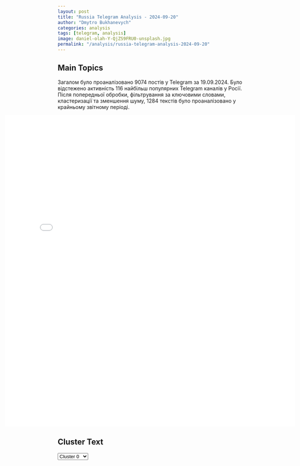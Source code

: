```yaml
---
layout: post
title: "Russia Telegram Analysis - 2024-09-20"
author: "Dmytro Bukhanevych"
categories: analysis
tags: [telegram, analysis]
image: daniel-olah-Y-QjZS9FRU0-unsplash.jpg
permalink: "/analysis/russia-telegram-analysis-2024-09-20"
---
```


<style>
    /* Adjusting iframe-container styles */
    .wide-iframe-container {
        width: calc(100% + 30vw);  /* Extending the width */
        margin-left: -15vw;       /* Negative margin to push to the left */
        overflow: hidden;         /* In case the iframe content spills over */
    }

    .wide-iframe-container iframe {
        width: 100%;  /* Making the iframe take the full width of its container */
        border: none; /* Removing any borders from the iframe */
    }

    /* Toggle mechanism */
    .hidden {
        display: none;
    }
    
    .show-content-target:checked + .show-content {
        display: block;
    }
</style>

<h2>Main Topics</h2>
<p>Загалом було проаналізовано 9074 постів у Telegram за 19.09.2024. Було відстежено активність 116 найбільш популярних Telegram каналів у Росії. Після попередньої обробки, фільтрування за ключовими словами, кластеризації та зменшення шуму, 1284 текстів було проаналізовано у крайньому звітному періоді.</p>
<!-- Embedding Main Plotly Visualization -->
<div class="wide-iframe-container">
    <iframe src="{{site.baseurl}}/visualizations/2024-09-20/fig_topics_time.html" height="850"></iframe>
</div>


<h2>Cluster Text</h2>

<!-- Dropdown to select a cluster -->
<select id="clusterSelector" onchange="displayClusterText()">
<option value="0">Cluster 0</option><option value="1">Cluster 1</option><option value="2">Cluster 2</option><option value="3">Cluster 3</option><option value="4">Cluster 4</option><option value="5">Cluster 5</option><option value="6">Cluster 6</option><option value="7">Cluster 7</option><option value="8">Cluster 8</option><option value="9">Cluster 9</option><option value="10">Cluster 10</option><option value="11">Cluster 11</option><option value="12">Cluster 12</option><option value="13">Cluster 13</option>
</select>

<!-- Display area for the selected cluster's text -->
<div id="clusterTextDisplay" class="hidden"></div>

<script type="text/javascript">
    var clusterDetails = {"0": "<b>Total Posts:</b> 31<br><b>Date:</b> 2024-09-19 10:03:14+00:00<br><b>Author:</b> informator_novosti<br><b>Link:</b> https://t.me/s/informator_novosti/8482<br><b>Subscribers:</b> 635131<br><b>Text:</b> \u0422\u0435\u043a\u0441\u0442: \u041b\u0438\u0431\u043e \u043c\u0443\u0447\u0430\u0439\u0441\u044f \u043d\u0430 Lada Granta \u0431\u0435\u0437 \u043f\u043e\u0434\u0443\u0448\u0435\u043a, \u043b\u0438\u0431\u043e \u0432\u043e\u0437\u044c\u043c\u0438 \u043d\u043e\u0440\u043c\u0430\u043b\u044c\u043d\u0443\u044e \u043c\u0430\u0448\u0438\u043d\u0443 \u0432 \u043a\u0440\u0435\u0434\u0438\u0442\u0422\u0430\u043a \u0441\u0435\u0439\u0447\u0430\u0441 \u0432\u044b\u0433\u043b\u044f\u0434\u0438\u0442 \u0440\u0435\u0430\u043b\u044c\u043d\u043e\u0441\u0442\u044c \u0430\u0432\u0442\u043e\u0440\u044b\u043d\u043a\u0430 \u0432 \u0420\u043e\u0441\u0441\u0438\u0438 \u2014 \u043b\u0438\u0431\u043e \u0434\u043e\u0440\u043e\u0433\u0438\u0435 \u043a\u0438\u0442\u0430\u0439\u0446\u044b, \u043b\u0438\u0431\u043e \u043f\u0435\u0440\u0435\u043f\u043b\u0430\u0442\u0430 \u0432 3-5 \u0440\u0430\u0437 \u0437\u0430 \u0438\u043d\u043e\u043c\u0430\u0440\u043a\u0443.\u0427\u0442\u043e \u0434\u0435\u043b\u0430\u0442\u044c, \u0435\u0441\u043b\u0438 \u0445\u043e\u0447\u0435\u0442\u0441\u044f \u0435\u0437\u0434\u0438\u0442\u044c \u043d\u0430 \u043d\u043e\u0440\u043c\u0430\u043b\u044c\u043d\u043e\u0439 \u043c\u0430\u0448\u0438\u043d\u0435?\u041e\u0431\u0440\u0430\u0449\u0430\u0442\u044c\u0441\u044f \u043a @iziavtoby \u2014 \u043e\u043d\u0438 \u0437\u0430\u043d\u0438\u043c\u0430\u044e\u0442\u0441\u044f \u043f\u0435\u0440\u0435\u0433\u043e\u043d\u043e\u043c \u0438 \u043f\u0440\u043e\u0434\u0430\u0436\u0435\u0439 \u0430\u0432\u0442\u043e \u0438\u0437 \u0415\u0432\u0440\u043e\u043f\u044b \u0438 \u0432 \u0438\u0445 \u043a\u0430\u0442\u0430\u043b\u043e\u0433\u0435 \u043c\u043e\u0436\u043d\u043e \u043d\u0430\u0439\u0442\u0438 \u0440\u0435\u0430\u043b\u044c\u043d\u044b\u0435 \u0430\u043b\u043c\u0430\u0437\u044b.\u041a\u0430\u043a \u0432\u0430\u043c \u043d\u0430\u043f\u0440\u0438\u043c\u0435\u0440:\ud83d\ude97 Mercedes GLA 2015 \u0433.\u0432. \u0437\u0430 1,2 \u043c\u043b\u043d.\ud83d\ude97 \u00a0Kia Sportage 2016 \u0433.\u0432. \u0437\u0430 900 000\u0418\u043b\u0438 \ud83d\ude97  Volvo XC60 2020 \u0433.\u0432. \u0437\u0430 1,8 \u043c\u043b\u043d?\u041a\u0430\u0436\u0434\u0430\u044f \u043c\u0430\u0448\u0438\u043d\u0430 \u043d\u0430 \u0445\u043e\u0434\u0443 \u0438 \u043f\u0440\u043e\u0448\u043b\u0430 \u043f\u0440\u043e\u0432\u0435\u0440\u043a\u0443, \u0430 \u0432\u0430\u0448\u0438 \u0433\u0430\u0440\u0430\u043d\u0442\u0438\u0438 \u0437\u0430\u043a\u0440\u0435\u043f\u043b\u0435\u043d\u044b \u0432 \u0434\u043e\u0433\u043e\u0432\u043e\u0440\u0435.\u042d\u0442\u043e \u0442\u043e, \u0447\u0442\u043e \u0442\u044b \u0438\u0441\u043a\u0430\u043b, \u0447\u0442\u043e\u0431\u044b \u043d\u0435 \u0435\u0437\u0434\u0438\u0442\u044c \u043d\u0430 \u043a\u0438\u0442\u0430\u0439\u0446\u0435: @iziavtoby#\u0440\u0435\u043a\u043b\u0430\u043c\u0430", "1": "<b>Total Posts:</b> 54<br><b>Date:</b> 2024-09-19 16:27:33+00:00<br><b>Author:</b> dva_majors<br><b>Link:</b> https://t.me/s/dva_majors/53050<br><b>Subscribers:</b> 1178347<br><b>Text:</b> \u0422\u0435\u043a\u0441\u0442: \u0418\u0437\u0440\u0430\u0438\u043b\u044c - \u041b\u0438\u0432\u0430\u043d\u041f\u043e\u0441\u043b\u0435 \u043c\u0430\u0441\u0441\u043e\u0432\u043e\u0433\u043e \u0442\u0435\u0440\u0440\u043e\u0440\u0438\u0441\u0442\u0438\u0447\u0435\u0441\u043a\u043e\u0433\u043e \u0430\u043a\u0442\u0430 \u043f\u043e \u043f\u043e\u0434\u0440\u044b\u0432\u0443 \u0442\u044b\u0441\u044f\u0447 \u043f\u0435\u0439\u0434\u0436\u0435\u0440\u043e\u0432 \u0443 \u0447\u043b\u0435\u043d\u043e\u0432 \"\u0425\u0435\u0437\u0431\u043e\u043b\u043b\u044b\" \u0438 \u043d\u0435 \u0442\u043e\u043b\u044c\u043a\u043e, \u0441\u0435\u0433\u043e\u0434\u043d\u044f \u0438\u0437\u0440\u0430\u0438\u043b\u044c\u0441\u043a\u0430\u044f \u0430\u0440\u043c\u0438\u044f \u043d\u0430\u0447\u0430\u043b\u0430 \u043d\u0430\u043d\u043e\u0441\u0438\u0442\u044c \u0443\u0434\u0430\u0440\u044b \u043f\u043e \u043e\u0431\u044a\u0435\u043a\u0442\u0430\u043c \u00ab\u0425\u0435\u0437\u0431\u043e\u043b\u043b\u044b\u00bb \u0432 \u041b\u0438\u0432\u0430\u043d\u0435, \u0447\u0442\u043e\u0431\u044b \u043f\u043e\u0434\u043e\u0440\u0432\u0430\u0442\u044c \u0435\u0435 \u043f\u043e\u0442\u0435\u043d\u0446\u0438\u0430\u043b \u0438 \u0438\u043d\u0444\u0440\u0430\u0441\u0442\u0440\u0443\u043a\u0442\u0443\u0440\u0443. \u041f\u0438\u0448\u0443\u0442, \u0447\u0442\u043e \u0433\u0435\u043d\u0448\u0442\u0430\u0431 \u0418\u0437\u0440\u0430\u0438\u043b\u044f \u0443\u0436\u0435 \u0443\u0442\u0432\u0435\u0440\u0434\u0438\u043b \u043f\u043b\u0430\u043d \u043d\u0430\u0441\u0442\u0443\u043f\u043b\u0435\u043d\u0438\u044f \u043d\u0430 \u041b\u0438\u0432\u0430\u043d.\u0423\u0434\u0430\u0440\u044b \u043d\u0430\u0447\u0430\u043b\u0438\u0441\u044c \u043d\u0435\u0437\u0430\u0434\u043e\u043b\u0433\u043e \u0434\u043e \u0437\u0430\u0440\u0430\u043d\u0435\u0435 \u043e\u0431\u044a\u044f\u0432\u043b\u0435\u043d\u043d\u043e\u0433\u043e \u0432\u044b\u0441\u0442\u0443\u043f\u043b\u0435\u043d\u0438\u044f \u0433\u043b\u0430\u0432\u044b \u00ab\u0425\u0435\u0437\u0431\u043e\u043b\u043b\u044b\u00bb, \u0441 \u0437\u0430\u044f\u0432\u043b\u0435\u043d\u0438\u0435\u043c \u043d\u0430 \u043a\u0440\u0430\u0441\u043d\u043e\u043c \u0444\u043e\u043d\u0435 (\u0441\u0438\u043c\u0432\u043e\u043b\u0438\u0437\u0438\u0440\u0443\u0435\u0442 \u043c\u0435\u0441\u0442\u044c). \u2728\u0418\u0437\u0440\u0430\u0438\u043b\u044c \u043e\u0447\u0435\u043d\u044c \u0433\u0440\u0430\u043c\u043e\u0442\u043d\u043e \u043f\u043e\u043b\u044c\u0437\u0443\u0435\u0442\u0441\u044f \u0430\u0431\u0441\u043e\u043b\u044e\u0442\u043d\u043e\u0439 \u0431\u0435\u0437\u043d\u0430\u043a\u0430\u0437\u0430\u043d\u043d\u043e\u0441\u0442\u044c\u044e \u0437\u0430 \u0433\u0435\u043d\u043e\u0446\u0438\u0434 \u0432 \u041f\u0430\u043b\u0435\u0441\u0442\u0438\u043d\u0435 \u0438 \u0442\u0435\u0440\u0440\u043e\u0440\u0438\u0441\u0442\u0438\u0447\u0435\u0441\u043a\u0438\u0435 \u043c\u0435\u0442\u043e\u0434\u044b \u0432\u0435\u0434\u0435\u043d\u0438\u044f \u0432\u043e\u0439\u043d\u044b. \u041c\u044b \u0441\u0435\u0433\u043e\u0434\u043d\u044f \u043f\u043e\u043a\u0430\u0437\u0430\u043b\u0438, \u043a\u0430\u043a \u043f\u0440\u043e\u0434\u0430\u0436\u043d\u044b\u0435 \u043d\u0435\u043c\u0435\u0446\u043a\u0438\u0435 \u043f\u0438\u0441\u0430\u043a\u0438 \u043f\u0440\u0435\u043f\u043e\u0434\u043d\u043e\u0441\u0438\u043b\u0438 \u0441\u043e\u0435\u0432\u044b\u043c \u0435\u0432\u0440\u043e\u043f\u0435\u0439\u0446\u0430\u043c \u043c\u0430\u0441\u0441\u043e\u0432\u044b\u0435 \u0443\u0431\u0438\u0439\u0441\u0442\u0432\u0430 \u0447\u0435\u0440\u0435\u0437 \u043f\u043e\u0434\u0440\u044b\u0432 \u043f\u0435\u0439\u0434\u0436\u0435\u0440\u043e\u0432.\u041a\u0440\u043e\u043c\u0435 \u0442\u043e\u0433\u043e, \u0440\u0430\u0437\u043e\u0431\u0449\u0435\u043d\u043d\u043e\u0441\u0442\u044c \u043c\u0443\u0441\u0443\u043b\u044c\u043c\u0430\u043d\u0441\u043a\u043e\u0433\u043e \u043c\u0438\u0440\u0430 \u0438 \u043f\u043e\u0441\u0442\u043e\u044f\u043d\u043d\u044b\u0435 \u0432\u044b\u0432\u0435\u0448\u0438\u0432\u0430\u043d\u0438\u044f \u043a\u0440\u0430\u0441\u043d\u044b\u0445 \u0444\u043b\u0430\u0433\u043e\u0432 \u0442\u043e \u0442\u0430\u043c, \u0442\u043e \u0441\u044f\u043c, \u043e\u0431\u044b\u0447\u043d\u043e \u043d\u0438\u0447\u0435\u043c \u0441\u0435\u0440\u044c\u0435\u0437\u043d\u044b\u043c \u0434\u043b\u044f \u0418\u0437\u0440\u0430\u0438\u043b\u044f \u043d\u0435 \u0437\u0430\u043a\u0430\u043d\u0447\u0438\u0432\u0430\u044e\u0442\u0441\u044f.\u0422\u0430\u043a \u0447\u0442\u043e \u0438 \u044d\u0442\u0430 \u0432\u043e\u0439\u043d\u0430 \u0443\u0436\u0435 \u0441\u0442\u0430\u043b\u0430 \u0434\u043e\u043b\u0433\u043e\u0439. \u0422\u043e\u0440\u043c\u043e\u0437\u043e\u0432 \u043d\u0435\u0442 \u043d\u0438\u043a\u0430\u043a\u0438\u0445.\u0414\u0432\u0430 \u043c\u0430\u0439\u043e\u0440\u0430", "2": "<b>Total Posts:</b> 197<br><b>Date:</b> 2024-09-19 05:00:23+00:00<br><b>Author:</b> tass_agency<br><b>Link:</b> https://t.me/s/tass_agency/273689<br><b>Subscribers:</b> 464260<br><b>Text:</b> \u0422\u0435\u043a\u0441\u0442: #\u0413\u043b\u0430\u0432\u043d\u044b\u0435_\u0441\u043e\u0431\u044b\u0442\u0438\u044f_\u0422\u0410\u0421\u0421 \u043a \u044d\u0442\u043e\u043c\u0443 \u0447\u0430\u0441\u0443:\u25aa\ufe0f\u041f\u0435\u0441\u043a\u043e\u0432 \u043e\u0431\u044a\u044f\u0441\u043d\u0438\u043b \"\u043e\u0436\u0438\u0432\u043b\u0435\u043d\u0438\u0435\" YouTube-\u043a\u0430\u043d\u0430\u043b\u0430 \u041a\u0440\u0435\u043c\u043b\u044f.\u25aa\ufe0f\u0411\u0430\u043a\u0430\u043b\u044c\u0447\u0443\u043a \u043e\u0431\u0440\u0430\u0442\u0438\u043b\u0430\u0441\u044c \u043a \u0431\u044b\u0432\u0448\u0435\u043c\u0443 \u043c\u0443\u0436\u0443 \u0447\u0435\u0440\u0435\u0437 \u0441\u043e\u0446\u0441\u0435\u0442\u0438.\u25aa\ufe0f\u0410\u043b\u0430\u0443\u0434\u0438\u043d\u043e\u0432 \u0441\u043e\u043e\u0431\u0449\u0438\u043b \u043e \u0432\u0437\u044f\u0442\u0438\u0438 \u043f\u043e\u0434 \u043a\u043e\u043d\u0442\u0440\u043e\u043b\u044c \u041d\u0438\u043a\u043e\u043b\u0430\u0435\u0432\u043e-\u0414\u0430\u0440\u044c\u0438\u043d\u043e \u0438 \u0414\u0430\u0440\u044c\u0438\u043d\u043e.\u25aa\ufe0f\u0422\u0440\u0430\u043c\u043f \u043c\u043e\u0436\u0435\u0442 \u0432\u0441\u0442\u0440\u0435\u0442\u0438\u0442\u044c\u0441\u044f \u0441 \u0417\u0435\u043b\u0435\u043d\u0441\u043a\u0438\u043c \u0432 \u0421\u0428\u0410 \u043d\u0430 \u0441\u043b\u0435\u0434\u0443\u044e\u0449\u0435\u0439 \u043d\u0435\u0434\u0435\u043b\u0435.\u25aa\ufe0f\u0421\u0443\u0434 \u043e\u0442\u043a\u0430\u0437\u0430\u043b\u0441\u044f \u0440\u0430\u0441\u0441\u043c\u0430\u0442\u0440\u0438\u0432\u0430\u0442\u044c \u0436\u0430\u043b\u043e\u0431\u0443 \u0413\u043b\u0443\u0445\u043e\u0432\u0441\u043a\u043e\u0433\u043e (\u043f\u0440\u0438\u0437\u043d\u0430\u043d \u0432 \u0420\u0424 \u0438\u043d\u043e\u0430\u0433\u0435\u043d\u0442\u043e\u043c) \u043d\u0430 \u0441\u0442\u0430\u0442\u0443\u0441 \u0438\u043d\u043e\u0430\u0433\u0435\u043d\u0442\u0430.\u25aa\ufe0f\u041e\u0431\u0432\u0438\u043d\u044f\u0435\u043c\u044b\u0439 \u0432 \u043f\u043e\u043a\u0443\u0448\u0435\u043d\u0438\u0438 \u043d\u0430 \u043f\u0438\u0441\u0430\u0442\u0435\u043b\u044f \u041f\u0440\u0438\u043b\u0435\u043f\u0438\u043d\u0430 \u043d\u0435 \u0440\u0430\u0441\u043a\u0430\u044f\u043b\u0441\u044f \u0432 \u0441\u043e\u0434\u0435\u044f\u043d\u043d\u043e\u043c.\u25aa\ufe0f\u0412 \u042f\u0440\u043e\u0441\u043b\u0430\u0432\u0441\u043a\u043e\u0439 \u043e\u0431\u043b\u0430\u0441\u0442\u0438 \u043d\u0430\u0437\u0432\u0430\u043b\u0438 \u043f\u0440\u0438\u0447\u0438\u043d\u0443 \u0437\u0430\u0434\u0435\u0440\u0436\u0430\u043d\u0438\u0439 \u0432 \u0422\u0443\u0442\u0430\u0435\u0432\u0435.", "3": "<b>Total Posts:</b> 66<br><b>Date:</b> 2024-09-19 11:02:52+00:00<br><b>Author:</b> rt_russian<br><b>Link:</b> https://t.me/s/rt_russian/215695<br><b>Subscribers:</b> 988945<br><b>Text:</b> \u0422\u0435\u043a\u0441\u0442: \u2757\ufe0f\u0415\u0432\u0440\u043e\u043f\u0430\u0440\u043b\u0430\u043c\u0435\u043d\u0442 \u043f\u0440\u0438\u043d\u044f\u043b \u0440\u0435\u0437\u043e\u043b\u044e\u0446\u0438\u044e \u0441 \u043f\u0440\u0438\u0437\u044b\u0432\u043e\u043c \u043a \u0441\u0442\u0440\u0430\u043d\u0430\u043c \u0415\u0421 \u043d\u0435\u043c\u0435\u0434\u043b\u0435\u043d\u043d\u043e \u0441\u043d\u044f\u0442\u044c \u0432\u0441\u0435 \u043e\u0433\u0440\u0430\u043d\u0438\u0447\u0435\u043d\u0438\u044f \u043d\u0430 \u0443\u0434\u0430\u0440\u044b \u041a\u0438\u0435\u0432\u0430 \u0432\u0433\u043b\u0443\u0431\u044c \u0420\u043e\u0441\u0441\u0438\u0438.\u0417\u0430 \u043f\u0440\u043e\u0433\u043e\u043b\u043e\u0441\u043e\u0432\u0430\u043b\u0438 425 \u0434\u0435\u043f\u0443\u0442\u0430\u0442\u043e\u0432, \u043f\u0440\u043e\u0442\u0438\u0432 \u2014 131. \u0415\u0449\u0451 63 \u0432\u043e\u0437\u0434\u0435\u0440\u0436\u0430\u043b\u0438\u0441\u044c.\ud83d\udfe9 \u041f\u043e\u0434\u043f\u0438\u0441\u0430\u0442\u044c\u0441\u044f | \u041f\u0440\u0438\u0441\u043b\u0430\u0442\u044c \u043d\u043e\u0432\u043e\u0441\u0442\u044c | \u0417\u0435\u0440\u043a\u0430\u043b\u043e", "4": "<b>Total Posts:</b> 464<br><b>Date:</b> 2024-09-19 16:39:15+00:00<br><b>Author:</b> olegtsarov<br><b>Link:</b> https://t.me/s/olegtsarov/16592<br><b>Subscribers:</b> 338938<br><b>Text:</b> \u0422\u0435\u043a\u0441\u0442: \u0424\u0440\u043e\u043d\u0442\u043e\u0432\u0430\u044f \u0441\u0432\u043e\u0434\u043a\u0430 19 \u0441\u0435\u043d\u0442\u044f\u0431\u0440\u044f  \u25aa\ufe0f\u041d\u0430 \u0425\u0435\u0440\u0441\u043e\u043d\u0441\u043a\u043e\u043c \u043d\u0430\u043f\u0440\u0430\u0432\u043b\u0435\u043d\u0438\u0438 \u0441\u0442\u0430\u0431\u0438\u043b\u044c\u043d\u043e \u0412\u0421 \u0420\u0424 \u0432\u044b\u0446\u0435\u043b\u0438\u0432\u0430\u044e\u0442 \u0441\u043a\u043b\u0430\u0434\u044b \u0441 \u0431\u043e\u0435\u043f\u0440\u0438\u043f\u0430\u0441\u0430\u043c\u0438, \u0442\u0435\u0445\u043d\u0438\u043a\u0443 \u0438 \u041f\u0412\u0414. \u0410\u0432\u0438\u0430\u0446\u0438\u044f \u0431\u0438\u043b\u0430 \u0424\u0410\u0411\u0430\u043c\u0438 \u043f\u043e \u0446\u0435\u043b\u044f\u043c \u043d\u0430 \u043f\u0440\u0430\u0432\u043e\u043c \u0431\u0435\u0440\u0435\u0433\u0443 \u0414\u043d\u0435\u043f\u0440\u0430. \u041f\u0440\u043e\u0442\u0438\u0432\u043d\u0438\u043a \u0441\u0442\u0440\u0435\u043b\u044f\u0435\u0442 \u043f\u043e \u0441\u0435\u043b\u0430\u043c \u2013 \u0431\u043e\u043b\u044c\u0448\u0435 20 \u0441\u043d\u0430\u0440\u044f\u0434\u043e\u0432 \u0437\u0430 \u0441\u0443\u0442\u043a\u0438.   \u25aa\ufe0f\u041d\u0430 \u0417\u0430\u043f\u043e\u0440\u043e\u0436\u0441\u043a\u043e\u043c \u0443\u0447\u0430\u0441\u0442\u043a\u0435 \u0444\u0440\u043e\u043d\u0442\u0430, \u043f\u043e \u043e\u043f\u0435\u0440\u0430\u0442\u0438\u0432\u043d\u044b\u043c \u0434\u0430\u043d\u043d\u044b\u043c \u0412\u0421 \u0420\u0424 \u0444\u0430\u043a\u0442\u0438\u0447\u0435\u0441\u043a\u0438 \u0432\u044b\u0431\u0438\u043b\u0438 \u0432\u0440\u0430\u0433\u0430 \u0441 \u043f\u043e\u0437\u0438\u0446\u0438\u0439 \u043a \u0441\u0435\u0432\u0435\u0440\u0443 \u043e\u0442 \u0441\u0435\u043b\u0430 \u041c\u0430\u0440\u0444\u043e\u043f\u043e\u043b\u044c, \u043a\u043e\u0442\u043e\u0440\u043e\u0435 \u044f\u0432\u043b\u044f\u0435\u0442\u0441\u044f \u044e\u0436\u043d\u044b\u043c \u043f\u0440\u0438\u0433\u043e\u0440\u043e\u0434\u043e\u043c \u0433\u043e\u0440\u043e\u0434\u0430 \u0413\u0443\u043b\u044f\u0439\u043f\u043e\u043b\u044f. \u0416\u0434\u0435\u043c \u043f\u043e\u0434\u0442\u0432\u0435\u0440\u0436\u0434\u0435\u043d\u0438\u044f.  \u25aa\ufe0f\u041d\u0430 \u0414\u043e\u043d\u0435\u0446\u043a\u043e\u043c \u0443\u0447\u0430\u0441\u0442\u043a\u0435 \u043e\u0441\u043d\u043e\u0432\u043d\u044b\u0435 \u0431\u043e\u0438 \u0438\u0434\u0443\u0442 \u0437\u0430 \u043e\u0431\u0435 \u00ab\u042e\u0436\u043d\u043e\u0434\u043e\u043d\u0431\u0430\u0441\u0441\u043a\u0438\u0435\u00bb \u0448\u0430\u0445\u0442\u044b \u0443 \u0441\u0435\u043b\u0430 \u0412\u043e\u0434\u044f\u043d\u043e\u0435. \u0420\u043e\u0441\u0441\u0438\u0439\u0441\u043a\u0438\u0435 \u0447\u0430\u0441\u0442\u0438 \u043f\u0440\u043e\u0434\u043e\u043b\u0436\u0430\u044e\u0442 \u043c\u043e\u0449\u043d\u044b\u0435 \u0430\u0442\u0430\u043a\u0438. \u041a \u0437\u0430\u043f\u0430\u0434\u0443 \u043e\u0442 \u0423\u0433\u043b\u0435\u0434\u0430\u0440\u0430 \u043f\u043e\u0437\u0438\u0446\u0438\u043e\u043d\u043d\u044b\u0435 \u0431\u043e\u0438 \u0432 \u0440\u0430\u0439\u043e\u043d\u0435 \u0417\u043e\u043b\u043e\u0442\u043e\u0439 \u041d\u0438\u0432\u044b. \u041c\u041e \u0420\u0424 \u043e\u0444\u0438\u0446\u0438\u0430\u043b\u044c\u043d\u043e \u043f\u043e\u0434\u0442\u0432\u0435\u0440\u0434\u0438\u043b\u043e \u043e\u0441\u0432\u043e\u0431\u043e\u0436\u0434\u0435\u043d\u0438\u0435 \u0441. \u0413\u0435\u043e\u0440\u0433\u0438\u0435\u0432\u043a\u0430, \u0447\u0442\u043e \u043a \u0437\u0430\u043f\u0430\u0434\u0443 \u043e\u0442 \u041c\u0430\u0440\u044c\u0438\u043d\u043a\u0438. \u0411\u043e\u0438 \u0437\u0430 \u043d\u0435\u0435 \u0448\u043b\u0438 \u0431\u043e\u043b\u0435\u0435 \u043f\u043e\u043b\u0443\u0433\u043e\u0434\u0430. \u0421\u0435\u0439\u0447\u0430\u0441 \u043c\u043e\u0436\u043d\u043e \u0441\u043e\u0441\u0440\u0435\u0434\u043e\u0442\u043e\u0447\u0438\u0442\u044c\u0441\u044f \u043d\u0430 \u043f\u0440\u043e\u0434\u0432\u0438\u0436\u0435\u043d\u0438\u0438 \u0432 \u0441\u0442\u043e\u0440\u043e\u043d\u0443 \u041c\u0430\u043a\u0441\u0438\u043c\u0438\u043b\u044c\u044f\u043d\u043e\u0432\u043a\u0438 \u0438 \u041a\u0443\u0440\u0430\u0445\u043e\u0432\u043e.   \u25aa\ufe0f\u041d\u0430 \u041f\u043e\u043a\u0440\u043e\u0432\u0441\u043a\u043e\u043c \u043d\u0430\u043f\u0440\u0430\u0432\u043b\u0435\u043d\u0438\u0438 \u0440\u0430\u0437\u0432\u0438\u0432\u0430\u0435\u0442\u0441\u044f \u043d\u0430\u0441\u0442\u0443\u043f\u043b\u0435\u043d\u0438\u0435 \u0412\u0421 \u0420\u0424 \u0432 \u0440\u0430\u0439\u043e\u043d\u0435 \u0423\u043a\u0440\u0430\u0438\u043d\u0441\u043a\u0430. \u041f\u043e\u0441\u043b\u0435 \u0435\u0433\u043e \u043e\u0441\u0432\u043e\u0431\u043e\u0436\u0434\u0435\u043d\u0438\u044f \u0447\u0430\u0441\u0442\u044c \u043f\u043e\u0434\u0440\u0430\u0437\u0434\u0435\u043b\u0435\u043d\u0438\u0439 \u043d\u0430\u0447\u0430\u043b\u0430 \u0431\u043e\u0438 \u0437\u0430 \u0448\u0430\u0445\u0442\u0443 \u0421\u0435\u043b\u0438\u0434\u043e\u0432\u0441\u043a\u0430\u044f. \u042d\u0442\u043e \u043d\u0435 \u0442\u043e\u043b\u044c\u043a\u043e \u0432\u0430\u0436\u043d\u044b\u0439 \u0443\u043a\u0440\u0435\u043f\u0440\u0430\u0439\u043e\u043d \u0412\u0421\u0423, \u043d\u043e \u0438 \u0432\u043e\u0437\u043c\u043e\u0436\u043d\u043e\u0441\u0442\u044c \u043e\u0442\u0440\u0435\u0437\u0430\u0442\u044c \u0441 \u0441\u0435\u0432\u0435\u0440\u0430 \u043f\u043e\u0441\u0435\u043b\u043e\u043a \u0426\u0443\u043a\u0443\u0440\u0438\u043d\u043e. \u0412\u0442\u043e\u0440\u0430\u044f \u0433\u0440\u0443\u043f\u043f\u0430 \u0432\u043e\u0439\u0441\u043a, \u043a\u043e\u0442\u043e\u0440\u0430\u044f \u0441\u0440\u0430\u0436\u0430\u0435\u0442\u0441\u044f \u0432 \u0413\u043e\u0440\u043d\u044f\u043a\u0435, \u0432\u0435\u0440\u043e\u044f\u0442\u043d\u043e, \u043d\u0430\u0446\u0435\u043b\u0438\u0442\u0441\u044f \u043d\u0430 \u043e\u0445\u0432\u0430\u0442 \u0426\u0443\u043a\u0443\u0440\u0438\u043d\u043e \u0441 \u044e\u0433\u0430. \u0412 \u0440\u0430\u0439\u043e\u043d\u0435 \u0441\u0435\u043b \u0416\u0435\u043b\u0430\u043d\u043d\u043e\u0435 \u041f\u0435\u0440\u0432\u043e\u0435 \u0438 \u0416\u0435\u043b\u0430\u043d\u043d\u043e\u0435 \u0412\u0442\u043e\u0440\u043e\u0435 \u2013 \u0441\u0435\u0440\u0430\u044f \u0437\u043e\u043d\u0430. \u0423 \u0413\u0440\u043e\u0434\u043e\u0432\u043a\u0438 \u0430\u0440\u043c\u0438\u044f \u0420\u043e\u0441\u0441\u0438\u0438 \u0444\u043e\u0440\u0441\u0438\u0440\u0443\u0435\u0442 \u0440. \u0416\u0443\u0440\u0430\u0432\u043a\u0430 \u0438 \u0431\u044c\u0435\u0442\u0441\u044f \u0437\u0430 \u043a\u043e\u043d\u0442\u0440\u043e\u043b\u044c \u0432\u044b\u0441\u043e\u0442 \u043d\u0430 \u0437\u0430\u043f\u0430\u0434\u043d\u043e\u043c \u0431\u0435\u0440\u0435\u0433\u0443. \u0412 \u041b\u044b\u0441\u043e\u0432\u043a\u0435 \u0412\u0421\u0423 \u043f\u0440\u0435\u0434\u043f\u0440\u0438\u043d\u044f\u043b\u0438 \u0434\u043e\u0432\u043e\u043b\u044c\u043d\u043e \u043c\u043e\u0449\u043d\u0443\u044e \u0430\u0442\u0430\u043a\u0443, \u043d\u043e \u0431\u0435\u0437 \u0440\u0435\u0437\u0443\u043b\u044c\u0442\u0430\u0442\u0430.   \u25aa\ufe0f\u0412 \u0422\u043e\u0440\u0435\u0446\u043a\u0435 \u043e\u0436\u0435\u0441\u0442\u043e\u0447\u0435\u043d\u043d\u044b\u0435 \u0432\u0441\u0442\u0440\u0435\u0447\u043d\u044b\u0435 \u0431\u043e\u0438 \u0432 \u0433\u043e\u0440\u043e\u0434\u0441\u043a\u043e\u0439 \u0437\u0430\u0441\u0442\u0440\u043e\u0439\u043a\u0435 \u2013 \u0432 \u0446\u0435\u043d\u0442\u0440\u0430\u043b\u044c\u043d\u043e\u0439 \u0447\u0430\u0441\u0442\u0438 \u0433\u043e\u0440\u043e\u0434\u0430 \u0438 \u0431\u043e\u043b\u0435\u0435 \u044e\u0436\u043d\u043e\u043c \u0440\u0430\u0439\u043e\u043d\u0435 \u0417\u0430\u0431\u0430\u043b\u043a\u0430. \u0412 \u043f\u0440\u0438\u0433\u043e\u0440\u043e\u0434\u0435 \u041a\u0438\u0440\u043e\u0432\u043e \u043d\u0430\u0448\u0438 \u0432\u044b\u0431\u0438\u043b\u0438 \u0432\u0440\u0430\u0433\u0430 \u0441 \u0442\u0435\u0440\u0440\u0438\u043a\u043e\u043d\u0430 \u0448\u0430\u0445\u0442\u044b \u0438 \u0432\u0437\u044f\u043b\u0438 \u043f\u043e\u0434 \u043a\u043e\u043d\u0442\u0440\u043e\u043b\u044c \u044d\u043b\u0435\u043a\u0442\u0440\u043e\u043f\u043e\u0434\u0441\u0442\u0430\u043d\u0446\u0438\u044e. \u041f\u043e\u0437\u0438\u0446\u0438\u043e\u043d\u043d\u044b\u0435 \u0431\u043e\u0438 \u0438\u0434\u0443\u0442 \u0432 \u0414\u0440\u0443\u0436\u0431\u0435 \u0438 \u041d\u0435\u043b\u0435\u043f\u043e\u0432\u043a\u0435.   \u25aa\ufe0f\u041d\u0430 \u0427\u0430\u0441\u043e\u0432\u044f\u0440\u0441\u043a\u043e\u043c \u0443\u0447\u0430\u0441\u0442\u043a\u0435 \u0431\u043e\u0438 \u0432 \u043e\u0441\u043d\u043e\u0432\u043d\u043e\u043c \u043f\u043e\u0437\u0438\u0446\u0438\u043e\u043d\u043d\u044b\u0435. \u041d\u0430 \u0444\u043b\u0430\u043d\u0433\u0430\u0445 \u043d\u0430\u0448\u0438 \u0441\u0442\u0430\u0440\u0430\u044e\u0442\u0441\u044f \u0443\u043b\u0443\u0447\u0448\u0438\u0442\u044c \u043f\u043e\u043b\u043e\u0436\u0435\u043d\u0438\u0435 \u0438 \u043f\u0440\u043e\u0434\u0432\u0438\u0433\u0430\u0442\u044c\u0441\u044f \u0432 \u043e\u0445\u0432\u0430\u0442 \u0427\u0430\u0441\u043e\u0432 \u042f\u0440\u0430.   \u25aa\ufe0f\u041d\u0430 \u0421\u0435\u0432\u0435\u0440\u0441\u043a\u043e\u043c \u043d\u0430\u043f\u0440\u0430\u0432\u043b\u0435\u043d\u0438\u0438 \u0441\u043e\u043e\u0431\u0449\u0430\u044e\u0442 \u043e \u043f\u0440\u043e\u0434\u0432\u0438\u0436\u0435\u043d\u0438\u0438 \u043a \u0441\u0435\u0432\u0435\u0440\u0443 \u043e\u0442 \u0412\u044b\u0435\u043c\u043a\u0438 \u2013 \u0432\u0434\u043e\u043b\u044c \u0436\u0435\u043b\u0435\u0437\u043d\u043e\u0434\u043e\u0440\u043e\u0436\u043d\u043e\u0433\u043e \u043f\u043e\u043b\u043e\u0442\u043d\u0430. \u041f\u0440\u043e\u0434\u043e\u043b\u0436\u0430\u044e\u0442\u0441\u044f \u0431\u043e\u0438 \u0432 \u0441\u0435\u0432\u0435\u0440\u043d\u043e\u0439 \u0447\u0430\u0441\u0442\u0438 \u041f\u0435\u0440\u0435\u0435\u0437\u0434\u043d\u043e\u0433\u043e.   \u25aa\ufe0f\u041d\u0430 \u041a\u0440\u0430\u0441\u043d\u043e\u043b\u0438\u043c\u0430\u043d\u0441\u043a\u043e\u043c \u0443\u0447\u0430\u0441\u0442\u043a\u0435 \u2013 \u043f\u043e\u0437\u0438\u0446\u0438\u043e\u043d\u043d\u044b\u0435 \u0431\u043e\u0435\u0441\u0442\u043e\u043b\u043a\u043d\u043e\u0432\u0435\u043d\u0438\u044f \u0432 \u041c\u0430\u043a\u0435\u0435\u0432\u043a\u0435, \u0422\u0435\u0440\u043d\u0430\u0445 \u0438 \u0432 \u0440\u0430\u0439\u043e\u043d\u0435 \u041d\u0435\u0432\u0441\u043a\u043e\u0433\u043e.   \u25aa\ufe0f\u041d\u0430 \u041a\u0443\u043f\u044f\u043d\u0441\u043a\u043e\u043c \u0443\u0447\u0430\u0441\u0442\u043a\u0435 \u043f\u0435\u0440\u0432\u0430\u044f \u0442\u0430\u043d\u043a\u043e\u0432\u0430\u044f \u0430\u0440\u043c\u0438\u044f \u0443\u043f\u043e\u0440\u043d\u043e \u043f\u0440\u043e\u0431\u0438\u0432\u0430\u0435\u0442\u0441\u044f \u043e\u0442 \u041f\u0435\u0441\u0447\u0430\u043d\u043e\u0433\u043e \u0432 \u0441\u0442\u043e\u0440\u043e\u043d\u0443 \u0440 \u041e\u0441\u043a\u043e\u043b. \u0410\u043a\u0442\u0438\u0432\u0438\u0437\u0438\u0440\u043e\u0432\u0430\u043b\u0438\u0441\u044c \u0431\u043e\u0438 \u0432 \u0440\u0430\u0439\u043e\u043d\u0435 \u0421\u0442\u0435\u043b\u044c\u043c\u0430\u0445\u043e\u0432\u043a\u0438.   \u25aa\ufe0f\u0425\u0430\u0440\u044c\u043a\u043e\u0432\u0441\u043a\u0438\u0439 \u0444\u0440\u043e\u043d\u0442 \u0441\u0442\u0430\u0442\u0438\u0447\u0435\u043d. \u041f\u0440\u043e\u0442\u0438\u0432\u043d\u0438\u043a \u043f\u0440\u0435\u0434\u043f\u0440\u0438\u043d\u0438\u043c\u0430\u0435\u0442 \u043a\u043e\u043d\u0442\u0440\u0430\u0442\u0430\u043a\u0438 \u0432 \u0412\u043e\u043b\u0447\u0430\u043d\u0441\u043a\u0435, \u0440\u043e\u0441\u0441\u0438\u0439\u0441\u043a\u0438\u0435 \u0432\u043e\u0439\u0441\u043a\u0430 \u0438\u0445 \u043e\u0442\u0431\u0438\u0432\u0430\u044e\u0442, \u0430\u0432\u0438\u0430\u0446\u0438\u044f \u0431\u044c\u0435\u0442 \u0442\u044f\u0436\u0435\u043b\u044b\u043c\u0438 \u0424\u0410\u0411 3000 \u043f\u043e \u041f\u0412\u0414 \u0412\u0421\u0423. \u041f\u043e\u0437\u0438\u0446\u0438\u043e\u043d\u043d\u044b\u0435 \u0431\u043e\u0438 \u0432 \u041b\u0438\u043f\u0446\u0430\u0445 \u0438 \u0413\u043b\u0443\u0431\u043e\u043a\u043e\u043c.   \u25aa\ufe0f\u0417\u0430 \u043d\u043e\u0447\u044c \u0440\u043e\u0441\u0441\u0438\u0439\u0441\u043a\u0438\u0435 \u041f\u0412\u041e \u0441\u0431\u0438\u043b\u0438 \u043b\u0438\u0448\u044c 3 \u0411\u041f\u041b\u0410 \u0441\u0430\u043c\u043e\u043b\u0435\u0442\u043d\u043e\u0433\u043e \u0442\u0438\u043f\u0430 \u043d\u0430\u0434 \u041a\u0443\u0440\u0441\u043a\u043e\u0439 \u0438 \u0411\u0435\u043b\u0433\u043e\u0440\u043e\u0434\u0441\u043a\u043e\u0439 \u043e\u0431\u043b. \u2013 \u0440\u0430\u0437\u0440\u0443\u0448\u0435\u043d\u0438\u0439 \u043d\u0435\u0442.   \u25aa\ufe0f\u041c\u041e \u043e\u0431\u044a\u044f\u0432\u0438\u043b\u043e \u043e\u0431 \u0443\u0434\u0430\u0440\u0430\u0445 \u043f\u043e \u0432\u043e\u0435\u043d\u043d\u044b\u043c \u0430\u044d\u0440\u043e\u0434\u0440\u043e\u043c\u0430\u043c \u0423\u043a\u0440\u0430\u0438\u043d\u044b, \u0430 \u0442\u0430\u043a\u0436\u0435 \u043e \u043f\u043e\u0440\u0430\u0436\u0435\u043d\u0438\u0438 \u0433\u043b\u0430\u0432\u043d\u043e\u0433\u043e \u0446\u0435\u043d\u0442\u0440\u0430 \u0441\u043f\u0435\u0446\u0440\u0430\u0434\u0438\u043e\u0441\u0432\u044f\u0437\u0438 \u0413\u0423\u0420 \u0412\u0421\u0423 \u0432 \u041a\u0438\u0435\u0432\u0441\u043a\u043e\u0439 \u043e\u0431\u043b\u0430\u0441\u0442\u0438. \u0415\u0441\u043b\u0438 \u0443\u0449\u0435\u0440\u0431 \u0434\u0435\u0439\u0441\u0442\u0432\u0438\u0442\u0435\u043b\u044c\u043d\u043e \u0441\u0435\u0440\u044c\u0435\u0437\u043d\u044b\u0439, \u044d\u0442\u043e \u0441\u0442\u0430\u043d\u0435\u0442 \u0442\u044f\u0436\u0435\u043b\u044b\u043c \u0443\u0434\u0430\u0440\u043e\u043c \u043f\u043e \u0432\u0441\u0435\u0439 \u0441\u0438\u0441\u0442\u0435\u043c\u0435 \u0443\u043f\u0440\u0430\u0432\u043b\u0435\u043d\u0438\u044f \u0443\u043a\u0440\u0430\u0438\u043d\u0441\u043a\u043e\u0439 \u0440\u0430\u0437\u0432\u0435\u0434\u043a\u043e\u0439.   \u25aa\ufe0f\u0412\u043b\u0430\u0434\u0438\u043c\u0438\u0440 \u041f\u0443\u0442\u0438\u043d \u0437\u0430\u044f\u0432\u0438\u043b, \u0447\u0442\u043e \u043f\u0440\u043e\u0438\u0437\u0432\u043e\u0434\u0441\u0442\u0432\u043e \u043e\u0442\u0435\u0447\u0435\u0441\u0442\u0432\u0435\u043d\u043d\u044b\u0445 \u0434\u0440\u043e\u043d\u043e\u0432 \u0434\u043e\u0441\u0442\u0438\u0433\u043d\u0435\u0442 \u043f\u043e\u0447\u0442\u0438 1,5 \u043c\u043b\u043d \u0432 \u0433\u043e\u0434, \u0434\u043b\u044f \u044d\u0442\u043e\u0439 \u0446\u0435\u043b\u0438 \u0431\u0443\u0434\u0443\u0442 \u0440\u0430\u0431\u043e\u0442\u0430\u0442\u044c 48 \u043d\u0430\u0443\u0447\u043d\u043e-\u043f\u0440\u043e\u0438\u0437\u0432\u043e\u0434\u0441\u0442\u0432\u0435\u043d\u043d\u044b\u0445 \u0446\u0435\u043d\u0442\u0440\u043e\u0432 \u043f\u043e \u0432\u0441\u0435\u0439 \u0441\u0442\u0440\u0430\u043d\u0435. \u041e\u0431\u043d\u0430\u0434\u0435\u0436\u0438\u0432\u0430\u044e\u0449\u0435\u0435 \u0437\u0430\u044f\u0432\u043b\u0435\u043d\u0438\u0435 \u0438 \u043a\u0440\u0430\u0439\u043d\u0435 \u043d\u0435\u043e\u0431\u0445\u043e\u0434\u0438\u043c\u044b\u0435 \u043c\u0435\u0440\u044b \u0434\u043b\u044f \u0442\u043e\u0433\u043e, \u0447\u0442\u043e\u0431\u044b \u043f\u043e\u0431\u0435\u0436\u0434\u0430\u0442\u044c.  \u25aa\ufe0f\u0412 \u041a\u0430\u043b\u0443\u0436\u0441\u043a\u043e\u0439 \u043e\u0431\u043b\u0430\u0441\u0442\u0438 \u0432\u0432\u0435\u043b\u0438 \u0441\u0435\u0440\u044c\u0435\u0437\u043d\u044b\u0435 \u0448\u0442\u0440\u0430\u0444\u044b \u0437\u0430 \u0444\u043e\u0442\u043e \u0438 \u0432\u0438\u0434\u0435\u043e \u0443\u043a\u0440\u0430\u0438\u043d\u0441\u043a\u0438\u0445 \u0411\u041f\u041b\u0410 \u0438 \u043f\u043e\u0441\u043b\u0435\u0434\u0441\u0442\u0432\u0438\u0439 \u0438\u0445 \u0443\u0434\u0430\u0440\u043e\u0432. \u25aa\ufe0f\u0413\u0435\u0440\u043c\u0430\u043d\u0438\u044f \u043e\u043f\u0443\u0431\u043b\u0438\u043a\u043e\u0432\u0430\u043b\u0430 \u0441\u043e\u0441\u0442\u0430\u0432 \u043e\u0447\u0435\u0440\u0435\u0434\u043d\u043e\u0439 \u043f\u0430\u0440\u0442\u0438\u0438 \u0432\u043e\u0435\u043d\u043d\u043e\u0439 \u043f\u043e\u043c\u043e\u0449\u0438 \u041a\u0438\u0435\u0432\u0443. \u0412 \u043d\u0435\u0433\u043e \u0432\u043e\u0448\u043b\u0438 22 \u0442\u0430\u043d\u043a\u0430 Leopard, 12 \u0421\u0410\u0423, \u043f\u043e\u0447\u0442\u0438 150 \u0431\u0440\u043e\u043d\u0435\u043c\u0430\u0448\u0438\u043d \u0438 \u0442\u0440\u0430\u043d\u0441\u043f\u043e\u0440\u0442\u043d\u044b\u0445 \u0441\u0440\u0435\u0434\u0441\u0442\u0432, 3 \u0417\u0421\u0423 Gepard, 68 \u0434\u0440\u043e\u043d\u043e\u0432-\u0440\u0430\u0437\u0432\u0435\u0434\u0447\u0438\u043a\u043e\u0432 \u0438 61 \u0442\u044b\u0441. \u0441\u043d\u0430\u0440\u044f\u0434\u043e\u0432 \u043a\u0430\u043b\u0438\u0431\u0440\u0430 155 \u043c\u043c.  \u25aa\ufe0f\u0415\u0432\u0440\u043e\u043f\u0430\u0440\u043b\u0430\u043c\u0435\u043d\u0442 \u043f\u0440\u0438\u043d\u044f\u043b \u0440\u0435\u0437\u043e\u043b\u044e\u0446\u0438\u044e \u0441 \u043f\u0440\u0438\u0437\u044b\u0432\u043e\u043c \u043a \u0441\u0442\u0440\u0430\u043d\u0430\u043c \u0415\u0432\u0440\u043e\u0441\u043e\u044e\u0437\u0430 \u00ab\u043d\u0435\u043c\u0435\u0434\u043b\u0435\u043d\u043d\u043e \u0441\u043d\u044f\u0442\u044c \u0432\u0441\u0435 \u043e\u0433\u0440\u0430\u043d\u0438\u0447\u0435\u043d\u0438\u044f \u043d\u0430 \u0443\u0434\u0430\u0440\u044b \u041a\u0438\u0435\u0432\u0430 \u0432\u0433\u043b\u0443\u0431\u044c \u0420\u043e\u0441\u0441\u0438\u0438\u00bb. \u0410 \u0434\u043b\u044f \u0437\u0430\u043a\u0443\u043f\u043a\u0438 \u0432\u043e\u043e\u0440\u0443\u0436\u0435\u043d\u0438\u044f \u0432 \u043f\u043e\u043c\u043e\u0449\u044c \u041a\u0438\u0435\u0432\u0443 \u043f\u0440\u0435\u0434\u043b\u043e\u0436\u0438\u043b \u043e\u0440\u0433\u0430\u043d\u0438\u0437\u043e\u0432\u0430\u0442\u044c \u0434\u043e\u0431\u0440\u043e\u0432\u043e\u043b\u044c\u043d\u044b\u0439 \u043e\u0431\u0449\u0435\u0441\u0442\u0432\u0435\u043d\u043d\u044b\u0439 \u0441\u0431\u043e\u0440. \u0412 \u044d\u0442\u043e \u0436\u0435 \u0432\u0440\u0435\u043c\u044f \u0415\u0421 \u0432\u044b\u0434\u0435\u043b\u0438\u043b 160 \u043c\u043b\u043d \u0435\u0432\u0440\u043e \u0434\u043b\u044f \u0440\u0430\u0431\u043e\u0442 \u043f\u043e \u0432\u043e\u0441\u0441\u0442\u0430\u043d\u043e\u0432\u043b\u0435\u043d\u0438\u044e \u044d\u043d\u0435\u0440\u0433\u0435\u0442\u0438\u0447\u0435\u0441\u043a\u043e\u0439 \u0438\u043d\u0444\u0440\u0430\u0441\u0442\u0440\u0443\u043a\u0442\u0443\u0440\u044b \u0423\u043a\u0440\u0430\u0438\u043d\u044b. \u0412\u043e\u043f\u0440\u043e\u0441 \u043f\u043e\u0434\u0433\u043e\u0442\u043e\u0432\u043a\u0438 \u0441\u0442\u0440\u0430\u043d\u044b \u043a \u0437\u0438\u043c\u0435 \u043a\u0440\u0430\u0439\u043d\u0435 \u0431\u0435\u0441\u043f\u043e\u043a\u043e\u0438\u0442 \u0435\u0432\u0440\u043e\u043f\u0435\u0439\u0441\u043a\u0438\u0439 \u0438\u0441\u0442\u0435\u0431\u043b\u0438\u0448\u043c\u0435\u043d\u0442 \u2013 \u0433\u043b\u0430\u0432\u0430 \u0415\u0432\u0440\u043e\u043a\u043e\u043c\u0438\u0441\u0441\u0438\u0438 \u0424\u043e\u043d \u0434\u0435\u0440 \u041b\u044f\u0439\u0435\u043d \u043d\u0430\u043c\u0435\u0440\u0435\u043d\u0430 \u043e\u0431\u0441\u0443\u0434\u0438\u0442\u044c \u0435\u0433\u043e \u0441 \u0417\u0435\u043b\u0435\u043d\u0441\u043a\u0438\u043c \u0432 \u041a\u0438\u0435\u0432\u0435.\u0422\u0430\u043a\u0438\u043c \u0441\u0442\u0430\u043b 939 \u0434\u0435\u043d\u044c \u0421\u0412\u041e.", "5": "<b>Total Posts:</b> 55<br><b>Date:</b> 2024-09-19 14:10:11+00:00<br><b>Author:</b> warhistoryalconafter<br><b>Link:</b> https://t.me/s/warhistoryalconafter/185399<br><b>Subscribers:</b> 546207<br><b>Text:</b> \u0422\u0435\u043a\u0441\u0442: \ud83c\uddf7\ud83c\uddfa \u0412\u043b\u0430\u0434\u0438\u043c\u0438\u0440 \u041f\u0443\u0442\u0438\u043d \u0441\u0434\u0435\u043b\u0430\u043b \u0440\u044f\u0434 \u0437\u0430\u044f\u0432\u043b\u0435\u043d\u0438\u0439 \u043f\u043e \u043f\u043e\u0432\u043e\u0434\u0443 \u0431\u0435\u0441\u043f\u0438\u043b\u043e\u0442\u043d\u0438\u043a\u043e\u0432:\u25aa\ufe0f\u0412 \u044d\u0442\u043e\u043c \u0433\u043e\u0434\u0443 \u0432 \u0412\u0421 \u0420\u0424 \u0431\u0443\u0434\u0435\u0442 \u043f\u043e\u0441\u0442\u0430\u0432\u043b\u0435\u043d\u043e \u043f\u043e\u0440\u044f\u0434\u043a\u0430 1,4 \u043c\u043b\u043d \u0431\u0435\u0441\u043f\u0438\u043b\u043e\u0442\u043d\u0438\u043a\u043e\u0432;\u25aa\ufe0f\u0420\u043e\u0441\u0441\u0438\u044f \u0434\u043e\u043b\u0436\u043d\u0430 \u043d\u0430\u043b\u0430\u0434\u0438\u0442\u044c \u0441\u0435\u0440\u0438\u0439\u043d\u043e\u0435 \u043f\u0440\u043e\u0438\u0437\u0432\u043e\u0434\u0441\u0442\u0432\u043e \u0430\u0432\u0438\u0430\u0431\u0435\u0441\u043f\u0438\u043b\u043e\u0442\u043d\u0438\u043a\u043e\u0432, \u043f\u0440\u043e\u0433\u043d\u043e\u0437\u0438\u0440\u0443\u044f \u0438\u0445 \u043f\u0440\u0438\u043c\u0435\u043d\u0435\u043d\u0438\u0435 \u0438 \u0432 \u0431\u0443\u0434\u0443\u0449\u0435\u043c;\u25aa\ufe0f\u041f\u0440\u043e\u0434\u0443\u043a\u0446\u0438\u044f \"\u043d\u0430\u0440\u043e\u0434\u043d\u043e\u0433\u043e \u041e\u041f\u041a\" \u0443\u0436\u0435 \u043d\u0435 \u0443\u0441\u0442\u0443\u043f\u0430\u0435\u0442 \u0437\u0430\u0432\u043e\u0434\u0441\u043a\u043e\u0439, \u043d\u043e \u043c\u0430\u043b\u044b\u043c \u043f\u0440\u0435\u0434\u043f\u0440\u0438\u044f\u0442\u0438\u044f\u043c \u043d\u0443\u0436\u043d\u043e \u043f\u043e\u043c\u043e\u0433\u0430\u0442\u044c, \u0432 \u0442\u043e\u043c \u0447\u0438\u0441\u043b\u0435 \u0442\u0435\u0445\u043d\u043e\u043b\u043e\u0433\u0438\u044f\u043c\u0438;\u25aa\ufe0f\u0414\u043e 2030 \u0433\u043e\u0434\u0430 \u0432 \u0420\u0424 \u0441\u043e\u0437\u0434\u0430\u0434\u0443\u0442 48 \u043e\u0441\u043e\u0431\u044b\u0445 \u043d\u0430\u0443\u0447\u043d\u043e-\u043f\u0440\u043e\u0438\u0437\u0432\u043e\u0434\u0441\u0442\u0432\u0435\u043d\u043d\u044b\u0445 \u0446\u0435\u043d\u0442\u0440\u043e\u0432 \u043f\u043e \u043f\u0440\u043e\u0435\u043a\u0442\u0438\u0440\u043e\u0432\u0430\u043d\u0438\u044e, \u0438\u0441\u043f\u044b\u0442\u0430\u043d\u0438\u044e \u0438 \u0432\u044b\u043f\u0443\u0441\u043a\u0443 \u0431\u0435\u0441\u043f\u0438\u043b\u043e\u0442\u043d\u0438\u043a\u043e\u0432. \u0420\u0435\u0430\u043b\u0438\u0437\u0430\u0446\u0438\u044f \u043d\u0430\u0446\u043f\u0440\u043e\u0435\u043a\u0442\u0430 \u043f\u043e \u0431\u0435\u0441\u043f\u0438\u043b\u043e\u0442\u043d\u0438\u043a\u0430\u043c \u2014 \u043a\u043b\u044e\u0447 \u043a \u0442\u0435\u0445\u043d\u043e\u043b\u043e\u0433\u0438\u0447\u0435\u0441\u043a\u043e\u043c\u0443 \u0441\u0443\u0432\u0435\u0440\u0435\u043d\u0438\u0442\u0435\u0442\u0443 \u0420\u0424 \u0432 \u044d\u0442\u043e\u0439 \u0441\u0444\u0435\u0440\u0435;\u25aa\ufe0f\u041f\u0443\u0442\u0438\u043d \u043f\u043e\u0431\u043b\u0430\u0433\u043e\u0434\u0430\u0440\u0438\u043b \u0441\u043e\u0442\u0440\u0443\u0434\u043d\u0438\u043a\u043e\u0432 \u043e\u0431\u043e\u0440\u043e\u043d\u043d\u044b\u0445 \u043f\u0440\u0435\u0434\u043f\u0440\u0438\u044f\u0442\u0438\u0439, \u043a\u043e\u0442\u043e\u0440\u044b\u0435 \u043d\u0430\u0440\u0430\u0432\u043d\u0435 \u0441 \u0431\u043e\u0439\u0446\u0430\u043c\u0438 \u043d\u0430\u0445\u043e\u0434\u044f\u0442\u0441\u044f \u0432 \u0437\u043e\u043d\u0435 \u0431\u043e\u0435\u0432\u044b\u0445 \u0434\u0435\u0439\u0441\u0442\u0432\u0438\u0439, \u043f\u0440\u0438\u0447\u0435\u043c \u043d\u0435 \u043f\u0440\u043e\u0441\u0442\u043e \u0440\u0435\u043c\u043e\u043d\u0442\u0438\u0440\u0443\u044e\u0442 \u0442\u0435\u0445\u043d\u0438\u043a\u0443, \u043d\u043e \u043f\u0440\u0435\u0434\u043b\u0430\u0433\u0430\u044e\u0442 \u0438\u0434\u0435\u0438 \u043f\u043e \u0435\u0435 \u0443\u043b\u0443\u0447\u0448\u0435\u043d\u0438\u044e.\u041d\u0430 \u0444\u043e\u0442\u043e\u0433\u0440\u0430\u0444\u0438\u044f\u0445 \u043f\u0440\u0435\u0437\u0438\u0434\u0435\u043d\u0442 \u0420\u043e\u0441\u0441\u0438\u0438 \u043e\u0441\u043c\u0430\u0442\u0440\u0438\u0432\u0430\u0435\u0442 \u0431\u0435\u0441\u043f\u0438\u043b\u043e\u0442\u043d\u0438\u043a\u0438 \u043d\u0430\u0440\u043e\u0434\u043d\u043e\u0433\u043e \u041e\u041f\u041a. \u0412 \u0442\u043e\u043c \u0447\u0438\u0441\u043b\u0435 \u0434\u0440\u043e\u043d-\u043a\u0430\u043c\u0438\u043a\u0430\u0434\u0437\u0435 \"\u0423\u043f\u044b\u0440\u044c\" \u043d\u0430\u0448\u0438\u0445 \u043a\u043e\u043b\u043b\u0435\u0433 \u0438\u0437 \u041f\u041d\u0412. \u041f\u043e\u0434\u043f\u0438\u0441\u0430\u0442\u044c\u0441\u044f \u043d\u0430 \u043a\u0430\u043d\u0430\u043b", "6": "<b>Total Posts:</b> 27<br><b>Date:</b> 2024-09-19 13:42:45+00:00<br><b>Author:</b> readovkanews<br><b>Link:</b> https://t.me/s/readovkanews/87045<br><b>Subscribers:</b> 2743028<br><b>Text:</b> \u0422\u0435\u043a\u0441\u0442: \u0420\u0430\u0431\u043e\u0442\u043d\u0438\u043a\u0438 \u0440\u043e\u0441\u0441\u0438\u0439\u0441\u043a\u043e\u0433\u043e \u041e\u041f\u041a \u0434\u0435\u043b\u0430\u044e\u0442 \u0432\u0441\u0435, \u0447\u0442\u043e\u0431\u044b \u043e\u0431\u0435\u0441\u043f\u0435\u0447\u0438\u0442\u044c \u0432\u043e\u0439\u0441\u043a\u0430 \u0432 \u0437\u043e\u043d\u0435 \u0421\u0412\u041e \u0441\u043e\u0432\u0440\u0435\u043c\u0435\u043d\u043d\u044b\u043c \u043e\u0440\u0443\u0436\u0438\u0435\u043c \u0438 \u0442\u0435\u0445\u043d\u0438\u043a\u043e\u0439 \u2014 \u041f\u0443\u0442\u0438\u043d\u0412\u043b\u0430\u0434\u0438\u043c\u0438\u0440 \u041f\u0443\u0442\u0438\u043d \u043f\u043e\u0437\u0434\u0440\u0430\u0432\u0438\u043b \u0440\u0430\u0431\u043e\u0442\u043d\u0438\u043a\u043e\u0432 \u043e\u0431\u043e\u0440\u043e\u043d\u043d\u043e-\u043f\u0440\u043e\u043c\u044b\u0448\u043b\u0435\u043d\u043d\u043e\u0433\u043e \u043a\u043e\u043c\u043f\u043b\u0435\u043a\u0441\u0430 \u0441 \u0414\u043d\u0435\u043c \u043e\u0440\u0443\u0436\u0435\u0439\u043d\u0438\u043a\u0430 \u0438 \u043e\u0442\u043c\u0435\u0442\u0438\u043b, \u0447\u0442\u043e \u044d\u0442\u0438 \u043b\u044e\u0434\u0438 \u043a\u0440\u0430\u0442\u043d\u043e \u0443\u0432\u0435\u043b\u0438\u0447\u0438\u043b\u0438 \u0432\u044b\u043f\u0443\u0441\u043a \u043e\u0441\u043e\u0431\u043e \u0432\u043e\u0441\u0442\u0440\u0435\u0431\u043e\u0432\u0430\u043d\u043d\u044b\u0445 \u043e\u0431\u0440\u0430\u0437\u0446\u043e\u0432 \u043e\u0440\u0443\u0436\u0438\u044f \u0438 \u0442\u0435\u0445\u043d\u0438\u043a\u0438, \u0443\u043b\u0443\u0447\u0448\u0438\u0432 \u0438\u0445 \u0445\u0430\u0440\u0430\u043a\u0442\u0435\u0440\u0438\u0441\u0442\u0438\u043a\u0438.\u0427\u0442\u043e \u0435\u0449\u0435 \u0437\u0430\u044f\u0432\u0438\u043b \u0412\u043b\u0430\u0434\u0438\u043c\u0438\u0440 \u041f\u0443\u0442\u0438\u043d:\u2014 \u041f\u0440\u0435\u0434\u043f\u0440\u0438\u044f\u0442\u0438\u044f \u041e\u041f\u041a \u0440\u0430\u0431\u043e\u0442\u0430\u044e\u0442 \u0441\u043b\u0430\u0436\u0435\u043d\u043d\u043e, \u0447\u0435\u0442\u043a\u043e, \u0434\u0435\u043b\u0430\u044f \u0432\u0441\u0435, \u0447\u0442\u043e\u0431\u044b \u043e\u0431\u0435\u0441\u043f\u0435\u0447\u0438\u0442\u044c \u0430\u0440\u043c\u0438\u044e \u0441\u0430\u043c\u044b\u043c \u0441\u043e\u0432\u0440\u0435\u043c\u0435\u043d\u043d\u044b\u043c \u043e\u0440\u0443\u0436\u0438\u0435\u043c, \u0442\u0435\u0445\u043d\u0438\u043a\u043e\u0439 \u0438 \u0431\u043e\u0435\u043f\u0440\u0438\u043f\u0430\u0441\u0430\u043c\u0438;\u2014 \u041e\u0441\u043e\u0431\u043e \u041f\u0443\u0442\u0438\u043d \u043e\u0442\u043c\u0435\u0442\u0438\u043b \u0441\u043e\u0442\u0440\u0443\u0434\u043d\u0438\u043a\u043e\u0432 \u041e\u041f\u041a, \u0440\u0430\u0431\u043e\u0442\u0430\u044e\u0449\u0438\u0445 \u043d\u0430\u0434 \u0440\u0435\u043c\u043e\u043d\u0442\u043e\u043c \u0442\u0435\u0445\u043d\u0438\u043a\u0438 \u0432 \u0437\u043e\u043d\u0435 \u0421\u0412\u041e \u0438 \u0440\u0438\u0441\u043a\u0443\u044e\u0449\u0438\u0445 \u0441\u043e\u0431\u043e\u0439 \u043d\u0430\u0440\u0430\u0432\u043d\u0435 \u0441 \u0432\u043e\u0435\u043d\u043d\u044b\u043c\u0438;\u2014 \u041e\u0447\u0435\u043d\u044c \u0432\u0430\u0436\u043d\u043e, \u0447\u0442\u043e \u0432 \u043e\u0434\u0438\u043d \u0441\u0442\u0440\u043e\u0439 \u0441 \u0433\u043e\u0441\u0443\u0434\u0430\u0440\u0441\u0442\u0432\u0435\u043d\u043d\u044b\u043c\u0438 \u043f\u0440\u0435\u0434\u043f\u0440\u0438\u044f\u0442\u0438\u044f\u043c\u0438 \u0432\u0441\u0442\u0430\u043b \u043d\u0430\u0440\u043e\u0434\u043d\u044b\u0439 \u041e\u041f\u041a. \u041f\u0443\u0442\u0438\u043d \u043f\u043e\u0431\u043b\u0430\u0433\u043e\u0434\u0430\u0440\u0438\u043b \u0432\u043e\u043b\u043e\u043d\u0442\u0435\u0440\u0441\u043a\u0438\u0435 \u043e\u0440\u0433\u0430\u043d\u0438\u0437\u0430\u0446\u0438\u0438 \u0437\u0430 \u043f\u043e\u043c\u043e\u0449\u044c \u0431\u043e\u0439\u0446\u0430\u043c \u0432 \u0437\u043e\u043d\u0435 \u0421\u0412\u041e \u0438 \u043e\u0431\u0435\u0441\u043f\u0435\u0447\u0435\u043d\u0438\u0435 \u0438\u0445 \u0411\u041f\u041b\u0410 \u0438 \u0420\u042d\u0411;\u2014 \u0411\u0435\u0441\u043f\u0438\u043b\u043e\u0442\u043d\u0438\u043a\u0438 \u0441\u0442\u0430\u043b\u0438 \u043d\u0435\u043e\u0442\u044a\u0435\u043c\u043b\u0435\u043c\u044b\u043c \u044d\u043b\u0435\u043c\u0435\u043d\u0442\u043e\u043c \u0431\u043e\u0435\u0432\u044b\u0445 \u0434\u0435\u0439\u0441\u0442\u0432\u0438\u0439. \u0417\u0430 2023 \u0433\u043e\u0434 \u0432 \u0412\u0421 \u0420\u0424 \u043f\u043e\u0441\u0442\u0430\u0432\u043b\u0435\u043d\u043e 140 \u0442\u044b\u0441 \u0411\u041f\u041b\u0410. \u0418\u0445 \u0432\u044b\u043f\u0443\u0441\u043a \u043f\u043b\u0430\u043d\u0438\u0440\u0443\u0435\u0442\u0441\u044f \u0443\u0432\u0435\u043b\u0438\u0447\u0438\u0442\u044c \u0432 10 \u0440\u0430\u0437;\u2014 \u0412 \u043f\u0440\u043e\u0438\u0437\u0432\u043e\u0434\u0441\u0442\u0432\u0435 \u0434\u0440\u043e\u043d\u043e\u0432 \u0438\u0441\u043f\u043e\u043b\u044c\u0437\u0443\u044e\u0442\u0441\u044f \u043f\u0435\u0440\u0435\u0434\u043e\u0432\u044b\u0435 \u0442\u0435\u0445\u043d\u043e\u043b\u043e\u0433\u0438\u0438 \u0438 \u043d\u043e\u0432\u044b\u0435 \u0438\u043d\u0436\u0435\u043d\u0435\u0440\u043d\u044b\u0435 \u0440\u0435\u0448\u0435\u043d\u0438\u044f. \u0414\u043b\u044f \u043d\u0443\u0436\u0434 \u0412\u0421 \u0420\u0424 \u0440\u0430\u0437\u0440\u0430\u0431\u0430\u0442\u044b\u0432\u0430\u044e\u0442\u0441\u044f \u0431\u0435\u0437\u044d\u043a\u0438\u043f\u0430\u0436\u043d\u044b\u0435 \u043a\u0430\u0442\u0435\u0440\u0430 \u0438 \u043c\u043d\u043e\u0433\u043e\u0446\u0435\u043b\u0435\u0432\u044b\u0435 \u0440\u043e\u0431\u043e\u0442\u0438\u0437\u0438\u0440\u043e\u0432\u0430\u043d\u043d\u044b\u0435 \u043f\u043b\u0430\u0442\u0444\u043e\u0440\u043c\u044b;\u2014 \u041d\u0443\u0436\u043d\u043e \u043f\u043e\u0441\u0442\u043e\u044f\u043d\u043d\u043e \u043c\u043e\u0434\u0435\u0440\u043d\u0438\u0437\u0438\u0440\u043e\u0432\u0430\u0442\u044c \u0431\u0435\u0441\u043f\u0438\u043b\u043e\u0442\u043d\u0443\u044e \u0442\u0435\u0445\u043d\u0438\u043a\u0443, \u0432 \u0442\u043e\u043c \u0447\u0438\u0441\u043b\u0435 \u0441 \u043f\u0440\u0438\u043c\u0435\u043d\u0435\u043d\u0438\u0435\u043c \u0418\u0418. \u041d\u0435\u043e\u0431\u0445\u043e\u0434\u0438\u043c\u043e \u0442\u0430\u043a\u0436\u0435 \u0438\u0441\u043a\u0430\u0442\u044c \u043c\u0435\u0442\u043e\u0434\u044b \u043f\u043e\u0440\u0430\u0436\u0435\u043d\u0438\u044f \u0411\u041f\u041b\u0410, \u0447\u0442\u043e\u0431\u044b \u0441\u043e\u0445\u0440\u0430\u043d\u044f\u0442\u044c \u0436\u0438\u0437\u043d\u0438 \u0432\u043e\u0435\u043d\u043d\u044b\u0445 \u0438 \u0433\u0440\u0430\u0436\u0434\u0430\u043d\u0441\u043a\u0438\u0445;\u2014 \u0421 \u044d\u0442\u043e\u0433\u043e \u0433\u043e\u0434\u0430 \u0432 \u0420\u043e\u0441\u0441\u0438\u0438 \u0440\u0430\u0431\u043e\u0442\u0430\u0435\u0442 \u043d\u0430\u0446\u043f\u0440\u043e\u0435\u043a\u0442 \u00ab\u0411\u0435\u0441\u043f\u0438\u043b\u043e\u0442\u043d\u044b\u0435 \u0441\u0438\u0441\u0442\u0435\u043c\u044b\u00bb, \u0440\u0430\u0441\u0441\u0447\u0438\u0442\u0430\u043d\u043d\u044b\u0439 \u0434\u043e 2030 \u0433\u043e\u0434\u0430. \u0412\u0435\u0434\u0443\u0449\u0430\u044f\u0441\u044f \u0432 \u0435\u0433\u043e \u0440\u0430\u043c\u043a\u0430\u0445 \u0434\u0435\u044f\u0442\u0435\u043b\u044c\u043d\u043e\u0441\u0442\u044c \u0434\u0430\u0435\u0442 \u043a\u043b\u044e\u0447 \u043a \u0442\u0435\u0445\u043d\u043e\u043b\u043e\u0433\u0438\u0447\u0435\u0441\u043a\u043e\u043c\u0443 \u0441\u0443\u0432\u0435\u0440\u0435\u043d\u0438\u0442\u0435\u0442\u0443. \u041f\u0440\u0438 \u044d\u0442\u043e\u043c \u043d\u0430 \u0441\u0435\u0433\u043e\u0434\u043d\u044f\u0448\u043d\u0438\u0439 \u0434\u0435\u043d\u044c \u0434\u0430\u043b\u0435\u043a\u043e \u043d\u0435 \u0432\u0441\u0435 \u0437\u0430\u0434\u0430\u0447\u0438 \u0432 \u044d\u0442\u043e\u0439 \u0441\u0444\u0435\u0440\u0435 \u0440\u0435\u0448\u0435\u043d\u044b \u2014 \u043d\u0443\u0436\u043d\u043e \u0440\u0430\u0431\u043e\u0442\u0430\u0442\u044c \u0432 \u0442\u043e\u043c \u0447\u0438\u0441\u043b\u0435 \u043d\u0430\u0434 \u0441\u0438\u043d\u0435\u0440\u0433\u0438\u0435\u0439 \u043a\u0440\u0443\u043f\u043d\u044b\u0445 \u043d\u0430\u0443\u0447\u043d\u044b\u0445 \u0446\u0435\u043d\u0442\u0440\u043e\u0432 \u0438 \u043c\u0430\u043b\u043e\u0433\u043e \u0431\u0438\u0437\u043d\u0435\u0441\u0430.", "7": "<b>Total Posts:</b> 25<br><b>Date:</b> 2024-09-19 08:20:06+00:00<br><b>Author:</b> rt_russian<br><b>Link:</b> https://t.me/s/rt_russian/215678<br><b>Subscribers:</b> 988945<br><b>Text:</b> \u0422\u0435\u043a\u0441\u0442: \u041f\u043e \u043f\u043e\u0440\u0443\u0447\u0435\u043d\u0438\u044e \u041f\u0443\u0442\u0438\u043d\u0430 \u0441\u043e\u0437\u0434\u0430\u043d \u0412\u0441\u0435\u0440\u043e\u0441\u0441\u0438\u0439\u0441\u043a\u0438\u0439 \u0440\u043e\u0434\u0438\u0442\u0435\u043b\u044c\u0441\u043a\u0438\u0439 \u043a\u043e\u043c\u0438\u0442\u0435\u0442 \u043f\u0440\u0438 \u041c\u0438\u043d\u043f\u0440\u043e\u0441\u0432\u0435\u0449\u0435\u043d\u0438\u044f, \u0441\u043e\u043e\u0431\u0449\u0438\u043b \u043c\u0438\u043d\u0438\u0441\u0442\u0440 \u041a\u0440\u0430\u0432\u0446\u043e\u0432.\ud83d\udfe9 \u041f\u043e\u0434\u043f\u0438\u0441\u0430\u0442\u044c\u0441\u044f | \u041f\u0440\u0438\u0441\u043b\u0430\u0442\u044c \u043d\u043e\u0432\u043e\u0441\u0442\u044c | \u0417\u0435\u0440\u043a\u0430\u043b\u043e", "8": "<b>Total Posts:</b> 20<br><b>Date:</b> 2024-09-19 14:36:29+00:00<br><b>Author:</b> readovkanews<br><b>Link:</b> https://t.me/s/readovkanews/87047<br><b>Subscribers:</b> 2743028<br><b>Text:</b> \u0422\u0435\u043a\u0441\u0442: \u041c\u0438\u043d\u0444\u0438\u043d \u0421\u0428\u0410 \u0432\u043d\u0435\u0441 \u0432 \u0441\u0430\u043d\u043a\u0446\u0438\u043e\u043d\u043d\u044b\u0439 \u0441\u043f\u0438\u0441\u043e\u043a \u043d\u0435\u0441\u043a\u043e\u043b\u044c\u043a\u043e \u0440\u043e\u0441\u0441\u0438\u0439\u0441\u043a\u0438\u0445 \u0431\u0430\u043d\u043a\u043e\u0432 \u0437\u0430 \u0441\u043e\u0442\u0440\u0443\u0434\u043d\u0438\u0447\u0435\u0441\u0442\u0432\u043e \u0441 \u041a\u041d\u0414\u0420\u041d\u043e\u0432\u044b\u0435 \u0441\u0430\u043d\u043a\u0446\u0438\u0438 \u0431\u044b\u043b\u0438 \u0432\u0432\u0435\u0434\u0435\u043d\u044b \u043f\u0440\u043e\u0442\u0438\u0432 \u041e\u041e\u041e \u00ab\u041c\u0435\u0436\u0434\u0443\u043d\u0430\u0440\u043e\u0434\u043d\u044b\u0439 \u0440\u0430\u0441\u0447\u0435\u0442\u043d\u044b\u0439 \u0431\u0430\u043d\u043a\u00bb, \u041f\u0410\u041e \u00ab\u0422\u0438\u043c\u0435\u0440 \u0411\u0430\u043d\u043a\u00bb \u0438 \u041e\u041e\u041e \u00ab\u0421\u0442\u0440\u043e\u0439\u0442\u0440\u0435\u0439\u0434\u00bb \u043c\u0438\u043d\u0438\u0441\u0442\u0435\u0440\u0441\u0442\u0432\u043e\u043c \u0444\u0438\u043d\u0430\u043d\u0441\u043e\u0432 \u0421\u0428\u0410. \u0412 \u0440\u0435\u0435\u0441\u0442\u0440\u0435 \u0442\u0430\u043a\u0436\u0435 \u043e\u043a\u0430\u0437\u0430\u043b\u0441\u044f \u0433\u0440\u0430\u0436\u0434\u0430\u043d\u0438\u043d \u0420\u043e\u0441\u0441\u0438\u0438 \u0438 \u0432\u0438\u0446\u0435-\u043f\u0440\u0435\u0437\u0438\u0434\u0435\u043d\u0442 \u041e\u041e\u041e \u00ab\u0426\u041c\u0420\u0411\u0430\u043d\u043a\u00bb \u0414\u043c\u0438\u0442\u0440\u0438\u0439 \u041d\u0438\u043a\u0443\u043b\u0438\u043d. \u041f\u043e \u043c\u043d\u0435\u043d\u0438\u044e \u0432\u0435\u0434\u043e\u043c\u0441\u0442\u0432\u0430, \u043e\u043d \u044f\u0432\u043b\u044f\u0435\u0442\u0441\u044f \u043a\u043b\u044e\u0447\u0435\u0432\u044b\u043c \u0443\u0447\u0430\u0441\u0442\u043d\u0438\u043a\u043e\u043c \u0441\u0445\u0435\u043c\u044b \u0443\u043a\u043b\u043e\u043d\u0435\u043d\u0438\u044f \u043e\u0442 \u0441\u0430\u043d\u043a\u0446\u0438\u0439, \u043e\u0442\u043a\u0440\u044b\u0432 \u0434\u0435\u043d\u0435\u0436\u043d\u044b\u0435 \u0441\u0447\u0435\u0442\u0430, \u043a\u043e\u0442\u043e\u0440\u044b\u0435 \u0438\u0441\u043f\u043e\u043b\u044c\u0437\u043e\u0432\u0430\u043b\u0438\u0441\u044c \u0434\u043b\u044f \u043e\u043f\u043b\u0430\u0442\u044b \u044d\u043a\u0441\u043f\u043e\u0440\u0442\u0430 \u0442\u043e\u043f\u043b\u0438\u0432\u0430 \u0438\u0437 \u0420\u043e\u0441\u0441\u0438\u0438 \u0432 \u041a\u041d\u0414\u0420.", "9": "<b>Total Posts:</b> 16<br><b>Date:</b> 2024-09-19 09:38:17+00:00<br><b>Author:</b> ostashkonews<br><b>Link:</b> https://t.me/s/OstashkoNews/153106<br><b>Subscribers:</b> 399826<br><b>Text:</b> \u0422\u0435\u043a\u0441\u0442: \u26a1\ufe0f\ud83d\ude4e\u200d\u2642\ufe0f \u041b\u0443\u043a\u0430\u0448\u0435\u043d\u043a\u043e \u0437\u0430\u044f\u0432\u0438\u043b \u043e \u0433\u043e\u0442\u043e\u0432\u043d\u043e\u0441\u0442\u0438 \u0411\u0435\u043b\u043e\u0440\u0443\u0441\u0441\u0438\u0438 \u0441\u043e\u0442\u0440\u0443\u0434\u043d\u0438\u0447\u0430\u0442\u044c \u0441 \u0423\u043a\u0440\u0430\u0438\u043d\u043e\u0439 \u043d\u0430 \u0442\u0435\u0445 \u0436\u0435 \u043f\u0440\u0438\u043d\u0446\u0438\u043f\u0430\u0445, \u0447\u0442\u043e \u0438 \u0441 \u0414\u041d\u0420\u041e\u0431 \u044d\u0442\u043e\u043c \u043f\u0440\u0435\u0437\u0438\u0434\u0435\u043d\u0442 \u0411\u0435\u043b\u043e\u0440\u0443\u0441\u0441\u0438\u0438 \u0441\u043e\u043e\u0431\u0449\u0438\u043b \u043d\u0430 \u0432\u0441\u0442\u0440\u0435\u0447\u0435 \u0441 \u0433\u043b\u0430\u0432\u043e\u0439 \u0414\u041d\u0420 \u041f\u0443\u0448\u0438\u043b\u0438\u043d\u044b\u043c, \u043f\u0435\u0440\u0435\u0434\u0430\u0435\u0442 \u0411\u0435\u043b\u0442\u0430.\ud83d\udcdd \u00ab\u041c\u044b \u043d\u0438\u043a\u043e\u0433\u043e \u043d\u0435 \u043e\u0431\u0438\u0436\u0430\u0435\u043c. \u041c\u044b \u0433\u043e\u0442\u043e\u0432\u044b \u0441\u043e\u0442\u0440\u0443\u0434\u043d\u0438\u0447\u0430\u0442\u044c \u0438 \u0441 \u0423\u043a\u0440\u0430\u0438\u043d\u043e\u0439 \u043d\u0430 \u0442\u0435\u0445 \u0436\u0435 \u043f\u0440\u0438\u043d\u0446\u0438\u043f\u0430\u0445, \u0447\u0442\u043e \u0438 \u0441 \u0414\u043e\u043d\u0435\u0446\u043a\u043e\u0439 \u0440\u0435\u0441\u043f\u0443\u0431\u043b\u0438\u043a\u043e\u0439\u00bb, \u2013 \u0441\u043a\u0430\u0437\u0430\u043b \u043e\u043d.\u041e\u0441\u0442\u0430\u0448\u043a\u043e! \u0412\u0430\u0436\u043d\u043e\u0435 | \u043f\u043e\u0434\u043f\u0438\u0448\u0438\u0441\u044c", "10": "<b>Total Posts:</b> 16<br><b>Date:</b> 2024-09-19 05:31:02+00:00<br><b>Author:</b> bbbreaking<br><b>Link:</b> https://t.me/s/bbbreaking/190253<br><b>Subscribers:</b> 1813856<br><b>Text:</b> \u0422\u0435\u043a\u0441\u0442: \u041a\u0430\u043d\u0434\u0438\u0434\u0430\u0442 \u0432 \u043f\u0440\u0435\u0437\u0438\u0434\u0435\u043d\u0442\u044b \u0421\u0428\u0410 \u0414\u043e\u043d\u0430\u043b\u044c\u0434 \u0422\u0440\u0430\u043c\u043f \u0432 \u0440\u0430\u0437\u0433\u043e\u0432\u043e\u0440\u0435 \u0441 \u0436\u0443\u0440\u043d\u0430\u043b\u0438\u0441\u0442\u0430\u043c\u0438 \u0434\u043e\u043f\u0443\u0441\u0442\u0438\u043b, \u0447\u0442\u043e \u0432\u0441\u0442\u0440\u0435\u0442\u0438\u0442\u0441\u044f \u0441 \u043f\u0440\u0435\u0437\u0438\u0434\u0435\u043d\u0442\u043e\u043c \u0423\u043a\u0440\u0430\u0438\u043d\u044b \u0412\u043b\u0430\u0434\u0438\u043c\u0438\u0440\u043e\u043c \u0417\u0435\u043b\u0435\u043d\u0441\u043a\u0438\u043c \u043d\u0430 \u0441\u043b\u0435\u0434\u0443\u044e\u0449\u0435\u0439 \u043d\u0435\u0434\u0435\u043b\u0435. \u041d\u0430 \u044d\u0442\u043e \u0432\u0440\u0435\u043c\u044f \u0443 \u0417\u0435\u043b\u0435\u043d\u0441\u043a\u043e\u0433\u043e \u0437\u0430\u043f\u043b\u0430\u043d\u0438\u0440\u043e\u0432\u0430\u043d \u0432\u0438\u0437\u0438\u0442 \u0432 \u0421\u0428\u0410 \u0434\u043b\u044f \u0443\u0447\u0430\u0441\u0442\u0438\u044f \u0432 \u0437\u0430\u0441\u0435\u0434\u0430\u043d\u0438\u0438 \u0421\u043e\u0432\u0431\u0435\u0437\u0430 \u041e\u041e\u041d. \u041f\u043e \u0434\u0430\u043d\u043d\u044b\u043c Bloomberg, \u043f\u0440\u043e\u0432\u0435\u0441\u0442\u0438 \u0432\u0441\u0442\u0440\u0435\u0447\u0443 \u0441 \u0443\u043a\u0440\u0430\u0438\u043d\u0441\u043a\u0438\u043c \u043f\u0440\u0435\u0437\u0438\u0434\u0435\u043d\u0442\u043e\u043c \u043f\u043b\u0430\u043d\u0438\u0440\u0443\u0435\u0442 \u0438 \u043a\u0430\u043d\u0434\u0438\u0434\u0430\u0442 \u043e\u0442 \u0434\u0435\u043c\u043e\u043a\u0440\u0430\u0442\u043e\u0432 \u041a\u0430\u043c\u0430\u043b\u0430 \u0425\u0430\u0440\u0440\u0438\u0441.", "11": "<b>Total Posts:</b> 18<br><b>Date:</b> 2024-09-19 13:12:34+00:00<br><b>Author:</b> sheyhtamir1974<br><b>Link:</b> https://t.me/s/sheyhtamir1974/100684<br><b>Subscribers:</b> 464724<br><b>Text:</b> \u0422\u0435\u043a\u0441\u0442: \u041c\u0438\u043d\u043e\u0431\u043e\u0440\u043e\u043d\u044b \u0420\u0424 \u0434\u0430\u0432\u0438\u0442 \u043d\u0430 \u041f\u0443\u0442\u0438\u043d\u0430, \u0447\u0442\u043e\u0431\u044b \u0442\u043e\u0442 \u043e\u0431\u044a\u044f\u0432\u0438\u043b \u043d\u043e\u0432\u0443\u044e \u043c\u043e\u0431\u0438\u043b\u0438\u0437\u0430\u0446\u0438\u044e, \u2014 WSJ\u25aa\ufe0f\u0415\u0449\u0435 \u0428\u043e\u0439\u0433\u0443 \u043f\u0440\u0435\u0434\u043b\u0430\u0433\u0430\u043b \u041f\u0443\u0442\u0438\u043d\u0443 \u043f\u0440\u043e\u0432\u0435\u0441\u0442\u0438 \u043c\u043e\u0431\u0438\u043b\u0438\u0437\u0430\u0446\u0438\u044e \u043f\u0435\u0440\u0435\u0434 \u0435\u0433\u043e \u0438\u043d\u0430\u0443\u0433\u0443\u0440\u0430\u0446\u0438\u0435\u0439;\u25aa\ufe0f\u0420\u043e\u0441\u0441\u0438\u0439\u0441\u043a\u043e\u0435 \u041c\u041e \u0443\u0436\u0435 \u043f\u043e\u0434 \u0443\u043f\u0440\u0430\u0432\u043b\u0435\u043d\u0438\u0435\u043c \u0411\u0435\u043b\u043e\u0443\u0441\u043e\u0432\u0430 \u0441\u043d\u043e\u0432\u0430 \u0438\u0441\u043f\u044b\u0442\u044b\u0432\u0430\u0435\u0442 \u043f\u0440\u043e\u0431\u043b\u0435\u043c\u044b \u0441 \u043d\u0435\u0445\u0432\u0430\u0442\u043a\u043e\u0439 \u0436\u0438\u0432\u043e\u0439 \u0441\u0438\u043b\u044b, \u0438\u0437-\u0437\u0430 \u0447\u0435\u0433\u043e \u0420\u0424 \u043d\u0435 \u043c\u043e\u0436\u0435\u0442 \u043e\u0440\u0433\u0430\u043d\u0438\u0437\u043e\u0432\u0430\u0442\u044c \u043a\u0440\u0443\u043f\u043d\u043e\u0435 \u043a\u043e\u043d\u0442\u0440\u043d\u0430\u0441\u0442\u0443\u043f\u043b\u0435\u043d\u0438\u0435 \u0432 \u041a\u0443\u0440\u0441\u043a\u043e\u0439 \u043e\u0431\u043b\u0430\u0441\u0442\u0438;\u25aa\ufe0f\"\u0412\u0441\u0435 \u0431\u043e\u043b\u044c\u0448\u0435 \u043b\u044e\u0434\u0435\u0439 \u0433\u043e\u0432\u043e\u0440\u044f\u0442, \u0447\u0442\u043e \u043c\u043e\u0431\u0438\u043b\u0438\u0437\u0430\u0446\u0438\u044f \u043d\u0435\u0438\u0437\u0431\u0435\u0436\u043d\u0430\", \u2014 \u0441\u043a\u0430\u0437\u0430\u043b \u043e\u0434\u0438\u043d \u0438\u0437 \u0441\u043e\u0431\u0435\u0441\u0435\u0434\u043d\u0438\u043a\u043e\u0432 WSJ.\u0411 \u0431\u0440\u0435\u0445\u043d\u044f", "12": "<b>Total Posts:</b> 27<br><b>Date:</b> 2024-09-19 15:47:41+00:00<br><b>Author:</b> itsdonetsk<br><b>Link:</b> https://t.me/s/itsdonetsk/196640<br><b>Subscribers:</b> 583854<br><b>Text:</b> \u0422\u0435\u043a\u0441\u0442: \u041d\u0430\u0434 \u0414\u043e\u043d\u0435\u0446\u043a\u043e\u043c \u0441\u0435\u0439\u0447\u0430\u0441\u041f\u043e\u0434\u043f\u0438\u0441\u0430\u0442\u044c\u0441\u044f  |  \u041f\u0440\u0435\u0434\u043b\u043e\u0436\u0438\u0442\u044c \u043d\u043e\u0432\u043e\u0441\u0442\u044c", "13": "<b>Total Posts:</b> 18<br><b>Date:</b> 2024-09-19 11:54:31+00:00<br><b>Author:</b> ostashkonews<br><b>Link:</b> https://t.me/s/OstashkoNews/153118<br><b>Subscribers:</b> 399826<br><b>Text:</b> \u0422\u0435\u043a\u0441\u0442: \u26a1\ufe0f\ud83c\uddea\ud83c\uddfa \u0415\u0432\u0440\u043e\u043f\u0430\u0440\u043b\u0430\u043c\u0435\u043d\u0442 \u043f\u0440\u0438\u0437\u0432\u0430\u043b \u0432\u044b\u0434\u0430\u0442\u044c \u043c\u0435\u0436\u0434\u0443\u043d\u0430\u0440\u043e\u0434\u043d\u044b\u0439 \u043e\u0440\u0434\u0435\u0440 \u043d\u0430 \u0430\u0440\u0435\u0441\u0442 \u041c\u0430\u0434\u0443\u0440\u043e \u0438 \u043f\u0440\u0438\u0437\u043d\u0430\u0442\u044c \u0433\u043b\u0430\u0432\u043e\u0439 \u0412\u0435\u043d\u0435\u0441\u0443\u044d\u043b\u044b \u043b\u0438\u0434\u0435\u0440\u0430 \u043e\u043f\u043f\u043e\u0437\u0438\u0446\u0438\u0438 \u042d\u0434\u043c\u0443\u043d\u0434\u043e \u0413\u043e\u043d\u0441\u0430\u043b\u0435\u0441\u0430 \u0423\u0440\u0440\u0443\u0442\u0438\u0430\u0412 \u043d\u0430\u0447\u0430\u043b\u0435 \u0441\u0435\u043d\u0442\u044f\u0431\u0440\u044f \u043e\u0440\u0434\u0435\u0440 \u043d\u0430 \u0430\u0440\u0435\u0441\u0442 \u041c\u0430\u0434\u0443\u0440\u043e \u043f\u0440\u043e\u043a\u0443\u0440\u043e\u0440\u0430 \u041c\u0423\u0421 \u043f\u043e\u043f\u0440\u043e\u0441\u0438\u043b\u0430 \u0432\u044b\u0434\u0430\u0442\u044c \u0410\u0440\u0433\u0435\u043d\u0442\u0438\u043d\u0430. \u0414\u043e \u044d\u0442\u043e\u0433\u043e \u0421\u0428\u0410 \u0430\u0440\u0435\u0441\u0442\u043e\u0432\u0430\u043b\u0438 \u0441\u0430\u043c\u043e\u043b\u0435\u0442 \u043f\u0440\u0435\u0437\u0438\u0434\u0435\u043d\u0442\u0430 \u0412\u0435\u043d\u0435\u0441\u0443\u044d\u043b\u044b.\u041e\u0441\u0442\u0430\u0448\u043a\u043e! \u0412\u0430\u0436\u043d\u043e\u0435 | \u043f\u043e\u0434\u043f\u0438\u0448\u0438\u0441\u044c"};

    function displayClusterText() {
        var selectedLabel = document.getElementById("clusterSelector").value;
        var details = clusterDetails[selectedLabel];
        var textDiv = document.getElementById("clusterTextDisplay");
        textDiv.innerHTML = '<p>' + details + '</p>';
        textDiv.classList.remove('hidden');
    }
</script>

